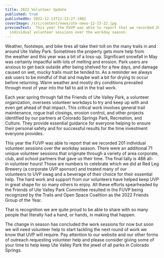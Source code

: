 ```yaml
---
title: 2022 Volunteer Update
published: true
publishedOn: 2022-12-13T22:13:27.190Z
coverImage: /src/content/news/ute-news-12-13-22.jpg
previewText:  This year the FUVP was able to report that we recorded 201
  individual volunteer sessions over the workday season.
---
```


Weather, footsteps, and bike tires all take their toll on the many trails in and around Ute Valley Park. Sometimes the property gets more help from the weather and this year was a bit of a toss-up. Significant snowfall in May was certainly impactful with lots of melting and erosion. Park users are anxious to get back outside after being shelved for a few days, and damage caused on wet, mucky trails must be tended to. As a reminder we always ask users to be mindful of that and maybe wait a bit for drying to occur before returning. Warm weather and mostly dry conditions prevailed through most of year into the fall to aid in the trail work.

Each year spring through fall the Friends of Ute Valley Park, a volunteer organization, oversees volunteer workdays to try and keep up with and even get ahead of that impact. This critical work involves general trail maintenance, rogue trail closings, erosion control, and other projects identified by our partners at Colorado Springs Park, Recreation, and Culture. They provide essential guidance for everyone helping to ensure their personal safety and for successful results for the time investment everyone provides.

This year the FUVP was able to report that we recorded 201 individual volunteer sessions over the workday season. There were an additional 71 unique volunteer sessions that originate through a variety of area corporate, club, and school partners that gave us their time. The final tally is 488 all-in volunteer hours! Those are numbers to celebrate which we did at Red Leg Brewery (a corporate UVP sponsor) and treated many of our volunteers to UVP swag and a beverage of their choice for their essential help. The hard work and support from our volunteers have helped keep UVP in great shape for so many others to enjoy. All these efforts spearheaded by the Friends of Ute Valley Park Committee resulted in the FUVP being recognized by the Trails and Open Space Coalition as the 2022 Friends Group of the Year.

That is recognition we are quite proud to be able to share with so many people that literally had a hand, or hands, in making that happen.

The change in season has concluded the work sessions for now but soon we will need volunteer help to start tackling the next round of work we know that UVP will require. Pay attention to our website and our other forms of outreach requesting volunteer help and please consider giving some of your time to help keep Ute Valley Park the jewel of all parks in Colorado Springs.
